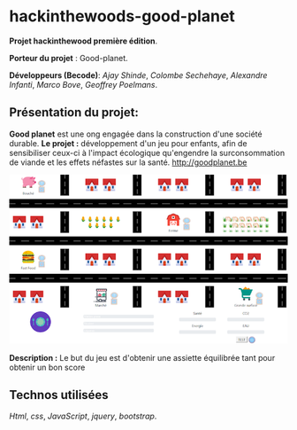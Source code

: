 # hackinthewoods-good-planet
**Projet hackinthewood première édition**.

**Porteur du projet** : Good-planet.

**Développeurs (Becode)**: _Ajay Shinde_, _Colombe Sechehaye_, _Alexandre Infanti_, _Marco Bove_, _Geoffrey Poelmans_.


Présentation du projet:
--------------------------

**Good planet** est une ong engagée dans la construction d'une société durable.
**Le projet :** développement d'un jeu pour enfants, afin de sensibiliser ceux-ci à l'impact écologique qu'engendre la surconsommation de viande et les effets néfastes sur la santé.
http://goodplanet.be

![picture](/screenshot.png)


**Description :** Le but du jeu est d'obtenir une assiette équilibrée tant pour obtenir un bon score


Technos utilisées
-----------------

_Html_, _css_, _JavaScript_, _jquery_, _bootstrap_.
